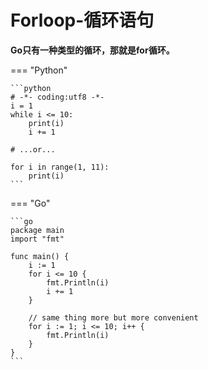 # Forloop-循环语句


**Go只有一种类型的循环，那就是for循环。**


=== "Python"

    ```python
    # -*- coding:utf8 -*-
    i = 1
    while i <= 10:
        print(i)
        i += 1
    
    # ...or...
    
    for i in range(1, 11):
        print(i)
    ```



=== "Go"

    ```go
    package main
    import "fmt"
    
    func main() {
        i := 1
        for i <= 10 {
            fmt.Println(i)
            i += 1
        }
    
        // same thing more but more convenient
        for i := 1; i <= 10; i++ {
            fmt.Println(i)
        }
    }
    ```